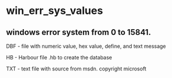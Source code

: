 # win_err_sys_values

## windows error system from 0 to 15841. 

DBF - file with numeric value, hex value, define, and text message

HB - Harbour file .hb to create the database

TXT - text file with source from msdn. copyright microsoft

